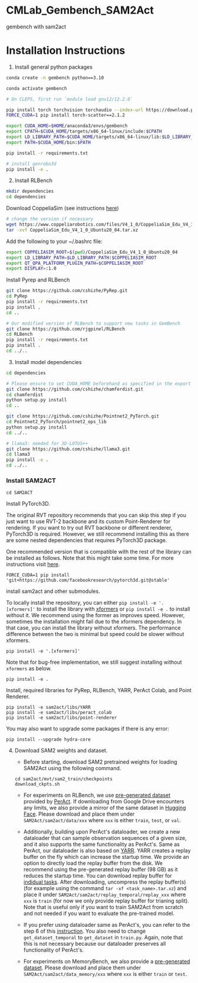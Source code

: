 # CMLab_Gembench_SAM2Act
gembench with sam2act

# Installation Instructions

1. Install general python packages
```bash
conda create -n gembench python==3.10

conda activate gembench

# On CLEPS, first run `module load gnu12/12.2.0`

pip install torch torchvision torchaudio --index-url https://download.pytorch.org/whl/cu118
FORCE_CUDA=1 pip install torch-scatter==2.1.2

export CUDA_HOME=$HOME/anaconda3/envs/gembench
export CPATH=$CUDA_HOME/targets/x86_64-linux/include:$CPATH
export LD_LIBRARY_PATH=$CUDA_HOME/targets/x86_64-linux/lib:$LD_LIBRARY_PATH
export PATH=$CUDA_HOME/bin:$PATH

pip install -r requirements.txt

# install genrobo3d
pip install -e .
```

2. Install RLBench
```bash
mkdir dependencies
cd dependencies
```

Download CoppeliaSim (see instructions [here](https://github.com/stepjam/PyRep?tab=readme-ov-file#install))
```bash
# change the version if necessary
wget https://www.coppeliarobotics.com/files/V4_1_0/CoppeliaSim_Edu_V4_1_0_Ubuntu20_04.tar.xz
tar -xvf CoppeliaSim_Edu_V4_1_0_Ubuntu20_04.tar.xz
```

Add the following to your ~/.bashrc file:
```bash
export COPPELIASIM_ROOT=$(pwd)/CoppeliaSim_Edu_V4_1_0_Ubuntu20_04
export LD_LIBRARY_PATH=$LD_LIBRARY_PATH:$COPPELIASIM_ROOT
export QT_QPA_PLATFORM_PLUGIN_PATH=$COPPELIASIM_ROOT
export DISPLAY=:1.0
```

Install Pyrep and RLBench
```bash
git clone https://github.com/cshizhe/PyRep.git
cd PyRep
pip install -r requirements.txt
pip install .
cd ..

# Our modified version of RLBench to support new tasks in GemBench
git clone https://github.com/rjgpinel/RLBench
cd RLBench
pip install -r requirements.txt
pip install .
cd ../..
```

3. Install model dependencies

```bash
cd dependencies

# Please ensure to set CUDA_HOME beforehand as specified in the export const of the section 1
git clone https://github.com/cshizhe/chamferdist.git
cd chamferdist
python setup.py install
cd ..

git clone https://github.com/cshizhe/Pointnet2_PyTorch.git
cd Pointnet2_PyTorch/pointnet2_ops_lib
python setup.py install
cd ../..

# llama3: needed for 3D-LOTUS++
git clone https://github.com/cshizhe/llama3.git
cd llama3
pip install -e .
cd ../..
```

### Install SAM2ACT ###
```
cd SAM2ACT
```
Install PyTorch3D.

The original RVT repository recommends that you can skip this step if you just want to use RVT-2 backbone and its custom Point-Renderer for rendering. If you want to try out RVT backbone or different renderer, PyTorch3D is required. However, we still recommend installing this as there are some nested dependencies that requires PyTorch3D package.

One recommended version that is compatible with the rest of the library can be installed as follows. Note that this might take some time. For more instructions visit [here](https://github.com/facebookresearch/pytorch3d/blob/main/INSTALL.md).
```
FORCE_CUDA=1 pip install 'git+https://github.com/facebookresearch/pytorch3d.git@stable'
```

install sam2act and other submodules.

To locally install the repository, you can either `pip install -e '.[xformers]'` to install the library with [xformers](https://github.com/facebookresearch/xformers) or `pip install -e .` to install without it. We recommend using the former as improves speed. However, sometimes the installation might fail due to the xformers dependency. In that case, you can install the library without xformers. The performance difference between the two is minimal but speed could be slower without xformers.
```
pip install -e '.[xformers]' 
```
Note that for bug-free implementation, we still suggest installing without `xformers` as below.
```
pip install -e .
```
Install, required libraries for PyRep, RLBench, YARR, PerAct Colab, and Point Renderer.
```
pip install -e sam2act/libs/YARR 
pip install -e sam2act/libs/peract_colab
pip install -e sam2act/libs/point-renderer
``` 

You may also want to upgrade some packages if there is any error:
```
pip install --upgrade hydra-core
``` 
 
4. Download SAM2 weights and dataset.
    - Before starting, download SAM2 pretrained weights for loading SAM2Act using the following command.
    ```
    cd sam2act/mvt/sam2_train/checkpoints
    download_ckpts.sh
    ``` 

    - For experiments on RLBench, we use [pre-generated dataset](https://drive.google.com/drive/folders/0B2LlLwoO3nfZfkFqMEhXWkxBdjJNNndGYl9uUDQwS1pfNkNHSzFDNGwzd1NnTmlpZXR1bVE?resourcekey=0-jRw5RaXEYRLe2W6aNrNFEQ) provided by [PerAct](https://github.com/peract/peract#download). If downloading from Google Drive encounters any limits, we also provide a mirror of the same dataset in [Hugging Face](https://huggingface.co/datasets/hqfang/RLBench-18-Tasks). Please download and place them under `SAM2Act/sam2act/data/xxx` where `xxx` is either `train`, `test`, or `val`.  

    - Additionally, building upon PerAct's dataloader, we create a new dataloader that can sample observation sequences of a given size, and it also supports the same functionality as PerAct's. Same as PerAct, our dataloader is also based on [YARR](https://github.com/stepjam/YARR). YARR creates a replay buffer on the fly which can increase the startup time. We provide an option to directly load the replay buffer from the disk. We recommend using the pre-generated replay buffer (98 GB) as it reduces the startup time. You can download replay buffer for [indidual tasks](https://huggingface.co/datasets/hqfang/SAM2Act/tree/main/replay_temporal/replay_train). After downloading, uncompress the replay buffer(s) (for example using the command `tar -xf <task_name>.tar.xz`) and place it under `SAM2Act/sam2act/replay_temporal/replay_xxx` where `xxx` is `train` (for now we only provide replay buffer for trianing split). Note that is useful only if you want to train SAM2Act from scratch and not needed if you want to evaluate the pre-trained model.

    - If you prefer using dataloader same as PerAct's, you can refer to the step 6 of this [instruction](https://github.com/NVlabs/RVT?tab=readme-ov-file#getting-started). You also need to change `get_dataset_temporal` to `get_dataset` in `train.py`. Again, note that this is not necessary because our dataloader preserves all functionality of PerAct's.

    - For experiments on MemoryBench, we also provide a [pre-generated dataset](https://huggingface.co/datasets/hqfang/MemoryBench). Please download and place them under `SAM2Act/sam2act/data_memory/xxx` where `xxx` is either `train` or `test`.  

